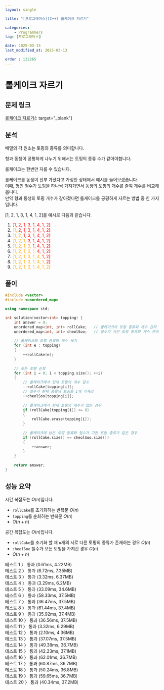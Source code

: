 ```yaml
---
layout: single

title: "[프로그래머스][C++] 롤케이크 자르기"

categories:
    - Programmers
tag: [프로그래머스]

date: 2025-03-13
last_modified_at: 2025-03-13

order : 132265
---
```


# 롤케이크 자르기

## 문제 링크

[롤케이크 자르기](https://school.programmers.co.kr/learn/courses/30/lessons/132265){: target="_blank"}

## 분석

배열의 각 원소는 토핑의 종류를 의미합니다.

형과 동생이 공평하게 나누기 위해서는 토핑의 종류 수가 같아야합니다.

롤케이크는 한번만 자를 수 있습니다.

롤케이크를 동생이 전부 가졌다고 가정한 상태에서 예시를 들어보겠습니다.  
이때, 형인 철수가 토핑을 하나씩 가져가면서 동생의 토핑의 개수를 줄여 개수를 비교해봅니다.  
만약 형과 동생의 토핑 개수가 같아졌다면 롤케이크를 공평하게 자르는 방법 중 한 가지입니다.

[1, 2, 1, 3, 1, 4, 1, 2]를 예시로 다음과 같습니다.

1. <span style="color:red"> [1, 2, 1, 3, 1, 4, 1, 2] </span>
2. <span style="color:orange">  [1,</span> <span style="color:red">2, 1, 3, 1, 4, 1, 2] </span>
3. <span style="color:orange">  [1, 2,</span> <span style="color:red"> 1, 3, 1, 4, 1, 2] </span>
4. <span style="color:orange">  [1, 2, 1,</span> <span style="color:red"> 3, 1, 4, 1, 2] </span>
5. <span style="color:orange">  [1, 2, 1, 3,</span> <span style="color:red"> 1, 4, 1, 2] </span>
6. <span style="color:orange">  [1, 2, 1, 3, 1,</span> <span style="color:red"> 4, 1, 2] </span>
7. <span style="color:orange">  [1, 2, 1, 3, 1, 4,</span> <span style="color:red"> 1, 2] </span>
8. <span style="color:orange">  [1, 2, 1, 3, 1, 4, 1,</span> <span style="color:red"> 2] </span>
9. <span style="color:orange">  [1, 2, 1, 3, 1, 4, 1, 2]</span>

## 풀이

```cpp
#include <vector>
#include <unordered_map>

using namespace std;

int solution(vector<int> topping) {
    int answer = 0;
    unordered_map<int, int> rollCake;   // 롤케이크의 토핑 종류와 개수 관리
    unordered_map<int, int> cheolSoo;   // 철수가 가진 토핑 종류와 개수 관리
    
    // 롤케이크의 토핑 종류와 개수 세기
    for (int e : topping)
    {
        ++rollCake[e];
    }
    
    // 모든 토핑 순회
    for (int i = 0; i < topping.size(); ++i)
    {
        // 롤케이크에서 현재 토핑의 개수 감소
        --rollCake[topping[i]];
        // 철수가 현재 종류의 토핑을 1개 가져감
        ++cheolSoo[topping[i]];
        
        // 롤케이크에서 현재 토핑의 개수가 없는 경우
        if (rollCake[topping[i]] <= 0)
        {
            rollCake.erase(topping[i]);
        }
        
        // 롤케이크에 남은 토핑 종류와 철수가 가진 토핑 종류가 같은 경우
        if (rollCake.size() == cheolSoo.size())
        {
            ++answer;
        }
    }
    
    return answer;
}
```

## 성능 요약

시간 복잡도는 $O(n)$입니다.

- `rollCake`를 초기화하는 반복문 $O(n)$
- `topping`를 순회하는 반복문 $O(n)$
- $O(n + n)$

공간 복잡도는 $O(n)$입니다.

- `rollCake`를 초기화 할 때 `n`개의 서로 다른 토핑의 종류가 존재하는 경우 $O(n)$
- `cheolSoo` 철수가 모든 토핑을 가져간 경우 $O(n)$
- $O(n + n)$

테스트 1 〉 통과 (0.61ms, 4.22MB)  
테스트 2 〉 통과 (6.72ms, 7.35MB)  
테스트 3 〉 통과 (3.32ms, 6.37MB)  
테스트 4 〉 통과 (3.29ms, 6.2MB)  
테스트 5 〉 통과 (33.09ms, 34.6MB)  
테스트 6 〉 통과 (58.33ms, 37.5MB)  
테스트 7 〉 통과 (36.47ms, 37.5MB)  
테스트 8 〉 통과 (61.44ms, 37.4MB)  
테스트 9 〉 통과 (35.92ms, 37.4MB)  
테스트 10 〉 통과 (36.56ms, 37.5MB)  
테스트 11 〉 통과 (3.32ms, 6.29MB)  
테스트 12 〉 통과 (2.10ms, 4.36MB)  
테스트 13 〉 통과 (37.07ms, 37.5MB)  
테스트 14 〉 통과 (49.38ms, 36.7MB)  
테스트 15 〉 통과 (42.23ms, 37.1MB)  
테스트 16 〉 통과 (62.01ms, 36.7MB)  
테스트 17 〉 통과 (60.87ms, 36.7MB)  
테스트 18 〉 통과 (50.24ms, 36.8MB)  
테스트 19 〉 통과 (59.65ms, 36.7MB)  
테스트 20 〉 통과 (40.34ms, 37.2MB)  